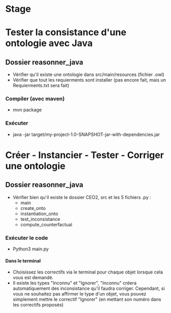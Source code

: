 # Stage

# Tester la consistance d'une ontologie avec Java

## Dossier reasonner_java

- Vérifier qu'il existe une ontologie dans src/main/resources (fichier .owl)
- Vérifier que tout les requierments sont installer (pas encore fait, mais un Requierments.txt sera fait)

### Compiler (avec maven)
- mvn package

### Exécuter
- java -jar target/my-project-1.0-SNAPSHOT-jar-with-dependencies.jar


# Créer - Instancier - Tester - Corriger une ontologie

## Dossier reasonner_java

- Vérifier bien qu'il existe le dossier CEO2, src et les 5 fichiers .py :
    - main
    - create_onto
    - instantiation_onto
    - test_inconsistance
    - compute_counterfactual

### Exécuter le code
- Python3 main.py

#### Dans le terminal
- Choisissez les correctifs via le terminal pour chaque objet lorsque cela vous est demandé.
- Il existe les types "Inconnu" et "Ignorer", "Inconnu" créera automatiquement des inconsistance qu'il faudra corriger. Cependant, si vous ne souhaitez pas affirmer le type d'un objet, vous pouvez simplement mettre le correctif "Ignorer" (en mettant son numéro dans les correctifs proposés)